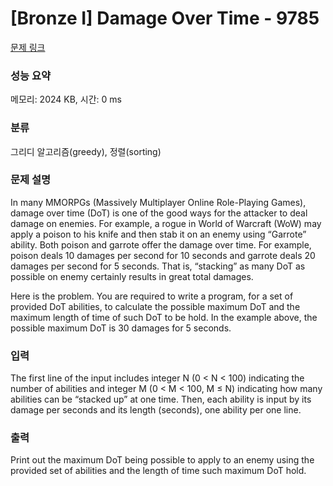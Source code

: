 # [Bronze I] Damage Over Time - 9785 

[문제 링크](https://www.acmicpc.net/problem/9785) 

### 성능 요약

메모리: 2024 KB, 시간: 0 ms

### 분류

그리디 알고리즘(greedy), 정렬(sorting)

### 문제 설명

<p>In many MMORPGs (Massively Multiplayer Online Role-Playing Games), damage over time (DoT) is one of the good ways for the attacker to deal damage on enemies. For example, a rogue in World of Warcraft (WoW) may apply a poison to his knife and then stab it on an enemy using “Garrote” ability. Both poison and garrote offer the damage over time. For example, poison deals 10 damages per second for 10 seconds and garrote deals 20 damages per second for 5 seconds. That is, “stacking” as many DoT as possible on enemy certainly results in great total damages.</p>

<p>Here is the problem. You are required to write a program, for a set of provided DoT abilities, to calculate the possible maximum DoT and the maximum length of time of such DoT to be hold. In the example above, the possible maximum DoT is 30 damages for 5 seconds.</p>

### 입력 

 <p>The first line of the input includes integer N (0 < N < 100) indicating the number of abilities and integer M (0 < M < 100, M ≤ N) indicating how many abilities can be “stacked up” at one time. Then, each ability is input by its damage per seconds and its length (seconds), one ability per one line.</p>

### 출력 

 <p>Print out the maximum DoT being possible to apply to an enemy using the provided set of abilities and the length of time such maximum DoT hold.</p>

